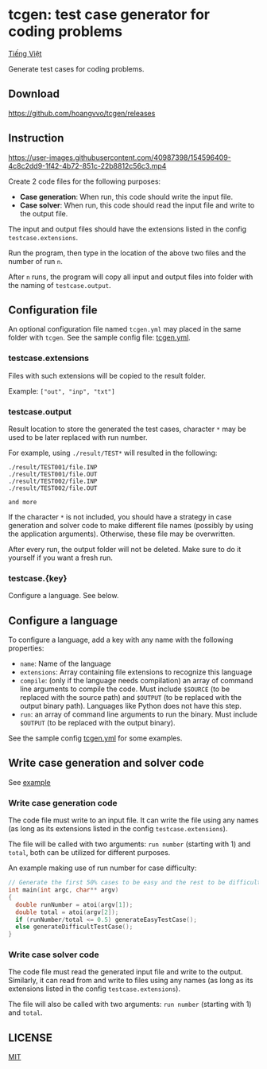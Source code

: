 # tcgen: test case generator for coding problems

[Tiếng Việt](./README.vi.md)

Generate test cases for coding problems.

## Download

https://github.com/hoangvvo/tcgen/releases

## Instruction

https://user-images.githubusercontent.com/40987398/154596409-4c8c2dd9-1f42-4b72-851c-22b8812c56c3.mp4

Create 2 code files for the following purposes:

- **Case generation**: When run, this code should write the input file.
- **Case solver**: When run, this code should read the input file and write to the output file.

The input and output files should have the extensions listed in the config `testcase.extensions`.

Run the program, then type in the location of the above two files and the number of run `n`.

After `n` runs, the program will copy all input and output files into folder with the naming of `testcase.output`.

## Configuration file

An optional configuration file named `tcgen.yml` may placed in the same folder with `tcgen`. See the sample config file: [tcgen.yml](./gen/tcgen.yml).

### testcase.extensions

Files with such extensions will be copied to the result folder.

Example: `["out", "inp", "txt"]`

### testcase.output

Result location to store the generated the test cases, character `*` may be used to be later replaced with run number.

For example, using `./result/TEST*` will resulted in the following:

```
./result/TEST001/file.INP
./result/TEST001/file.OUT
./result/TEST002/file.INP
./result/TEST002/file.OUT

and more
```

If the character `*` is not included, you should have a strategy in case generation and solver code to make different file names (possibly by using the application arguments). Otherwise, these file may be overwritten.

After every run, the output folder will not be deleted. Make sure to do it yourself if you want a fresh run.

### testcase.{key}

Configure a language. See below.

## Configure a language

To configure a language, add a key with any name with the following properties:

- `name`: Name of the language
- `extensions`: Array containing file extensions to recognize this language
- `compile`: (only if the language needs compilation) an array of command line arguments to compile the code. Must include `$SOURCE` (to be replaced with the source path) and `$OUTPUT` (to be replaced with the output binary path). Languages like Python does not have this step.
- `run`: an array of command line arguments to run the binary. Must include `$OUTPUT` (to be replaced with the output binary).

See the sample config [tcgen.yml](./tcgen.yml) for some examples.

## Write case generation and solver code

See [example](./example)

### Write case generation code

The code file must write to an input file. It can write the file using any names (as long as its extensions listed in the config `testcase.extensions`).

The file will be called with two arguments: `run number` (starting with 1) and `total`, both can be utilized for different purposes.

An example making use of run number for case difficulty:

```cpp
// Generate the first 50% cases to be easy and the rest to be difficult
int main(int argc, char** argv)
{
  double runNumber = atoi(argv[1]);
  double total = atoi(argv[2]);
  if (runNumber/total <= 0.5) generateEasyTestCase();
  else generateDifficultTestCase();
}
```

### Write case solver code

The code file must read the generated input file and write to the output. Similarly, it can read from and write to files using any names (as long as its extensions listed in the config `testcase.extensions`).

The file will also be called with two arguments: `run number` (starting with 1) and `total`.

## LICENSE

[MIT](LICENSE)
